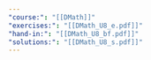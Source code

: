 ```yaml
---
"course:": "[[DMath]]"
"exercises:": "[[DMath_U8_e.pdf]]"
"hand-in:": "[[DMath_U8_bf.pdf]]"
"solutions:": "[[DMath_U8_s.pdf]]"
---
```

